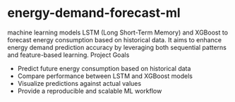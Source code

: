 # energy-demand-forecast-ml
machine learning models LSTM (Long Short-Term Memory) and XGBoost  to forecast energy consumption based on historical data. It aims to enhance energy demand prediction accuracy by leveraging both sequential patterns and feature-based learning.
Project Goals
- Predict future energy consumption based on historical data
- Compare performance between LSTM and XGBoost models
- Visualize predictions against actual values
- Provide a reproducible and scalable ML workflow
